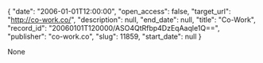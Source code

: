 {
  "date": "2006-01-01T12:00:00", 
  "open_access": false, 
  "target_url": "http://co-work.co/", 
  "description": null, 
  "end_date": null, 
  "title": "Co-Work", 
  "record_id": "20060101T120000/ASO4QtRfbp4DzEqAaqle1Q==", 
  "publisher": "co-work.co", 
  "slug": 11859, 
  "start_date": null
}

None
